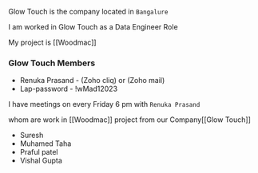 Glow Touch is the company located in `Bangalure`

I am worked in Glow Touch as a Data Engineer Role

My project is [[Woodmac]]

### Glow Touch Members
- Renuka Prasand - (Zoho cliq) or (Zoho mail)
- Lap-password - !wMad12023

I have meetings on every Friday 6 pm with `Renuka Prasand`

whom are work in [[Woodmac]] project from our Company[[Glow Touch]]
- Suresh
- Muhamed Taha
- Praful patel
- Vishal Gupta
